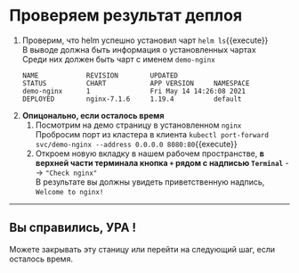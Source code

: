 # Проверяем результат деплоя

1. Проверим, что helm успешно установил чарт `helm ls`{{execute}}   
    В выводе должна быть информация о установленных чартах  
    Среди них должен быть чарт с именем `demo-nginx`    
    ```
    NAME            REVISION        UPDATED                         STATUS          CHART           APP VERSION     NAMESPACE
    demo-nginx      1               Fri May 14 14:26:08 2021        DEPLOYED        nginx-7.1.6     1.19.4          default
    ```
1. **Опицонально, если осталось время**
    1. Посмотрим на демо страницу в установленном `nginx`   
    Пробросим порт из кластера в клиента `kubectl port-forward svc/demo-nginx --address 0.0.0.0 8080:80`{{execute}}
    2. Откроем новую вкладку в нашем рабочем пространстве, **в верхней части терминала кнопка `+` рядом с надписью `Terminal`** -->
        `"Check nginx"`  
       В результате вы должны увидеть приветственную надпись, `Welcome to nginx!`
---       
## Вы справились, УРА !

Можете закрывать эту станицу или перейти на следующий шаг, если осталось время.